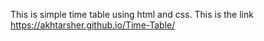 This is simple time table using html and css.
This is the link https://akhtarsher.github.io/Time-Table/
